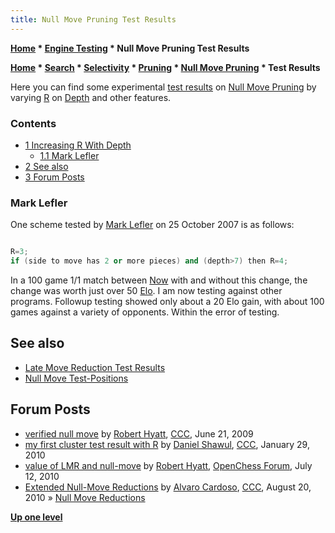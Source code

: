 ```yaml
---
title: Null Move Pruning Test Results
---
```

**[Home](Home "Home") \* [Engine Testing](Engine_Testing "Engine Testing") \* Null Move Pruning Test Results**  

**[Home](Home "Home") \* [Search](Search "Search") \* [Selectivity](Selectivity "Selectivity") \* [Pruning](Pruning "Pruning") \* [Null Move Pruning](Null_Move_Pruning "Null Move Pruning") \* Test Results**  



Here you can find some experimental [test results](Engine_Testing#TestResults "Engine Testing") on [Null Move Pruning](Null_Move_Pruning "Null Move Pruning") by varying [R](Depth_Reduction_R "Depth Reduction R") on [Depth](Depth "Depth") and other features.



### Contents


* [1 Increasing R With Depth](#increasing-r-with-depth)
	+ [1.1 Mark Lefler](#mark-lefler)
* [2 See also](#see-also)
* [3 Forum Posts](#forum-posts)






### Mark Lefler


One scheme tested by [Mark Lefler](Mark_Lefler "Mark Lefler") on 25 October 2007 is as follows:




```C++

R=3;
if (side to move has 2 or more pieces) and (depth>7) then R=4;

```

In a 100 game 1/1 match between [Now](Now "Now") with and without this change, the change was worth just over 50 [Elo](https://en.wikipedia.org/wiki/Elo_rating_system). I am now testing against other programs. Followup testing showed only about a 20 Elo gain, with about 100 games against a variety of opponents. Within the error of testing.



## See also


* [Late Move Reduction Test Results](Late_Move_Reduction_Test_Results "Late Move Reduction Test Results")
* [Null Move Test-Positions](Null_Move_Test-Positions "Null Move Test-Positions")


## Forum Posts


* [verified null move](http://www.talkchess.com/forum/viewtopic.php?t=28561) by [Robert Hyatt](Robert_Hyatt "Robert Hyatt"), [CCC](CCC "CCC"), June 21, 2009
* [my first cluster test result with R](http://www.talkchess.com/forum/viewtopic.php?t=32152) by [Daniel Shawul](Daniel_Shawul "Daniel Shawul"), [CCC](CCC "CCC"), January 29, 2010
* [value of LMR and null-move](http://www.open-chess.org/viewtopic.php?f=3&t=435) by [Robert Hyatt](Robert_Hyatt "Robert Hyatt"), [OpenChess Forum](Computer_Chess_Forums "Computer Chess Forums"), July 12, 2010
* [Extended Null-Move Reductions](http://www.talkchess.com/forum/viewtopic.php?p=367283) by [Alvaro Cardoso](Alvaro_Cardoso "Alvaro Cardoso"), [CCC](CCC "CCC"), August 20, 2010 » [Null Move Reductions](Null_Move_Reductions "Null Move Reductions")


**[Up one level](Null_Move_Pruning "Null Move Pruning")**







 
